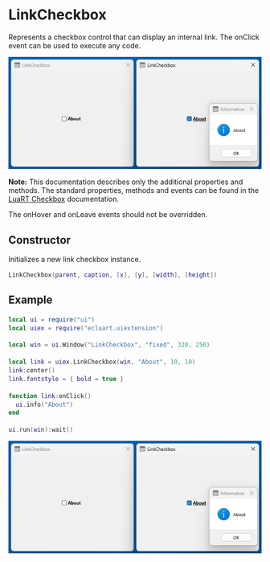 # LinkCheckbox

Represents a checkbox control that can display an internal link. The onClick event can be used to execute any code. 

![linkcheckbox](/docs/linkcheckbox/linkcheckbox01.png)

**Note:**
This documentation describes only the additional properties and methods.
The standard properties, methods and events can be found in the [LuaRT Checkbox](https://www.luart.org/doc/ui/Checkbox.html) documentation.

The onHover and onLeave events should not be overridden.

## Constructor

Initializes a new link checkbox instance.

```Lua
LinkCheckbox(parent, caption, [x], [y], [width], [height])
```

## Example

```Lua
local ui = require("ui")
local uiex = require("ecluart.uiextension")

local win = ui.Window("LinkCheckbox", "fixed", 320, 250)

local link = uiex.LinkCheckbox(win, "About", 10, 10)
link:center()
link.fontstyle = { bold = true }

function link:onClick()
  ui.info("About")
end

ui.run(win):wait()
```

![linkcheckbox](/docs/linkcheckbox/linkcheckbox01.png)
